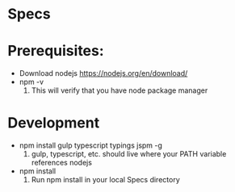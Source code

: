# Specs
# Prerequisites: 
 * Download nodejs https://nodejs.org/en/download/
 * npm -v 
    1. This will verify that you have node package manager
# Development
 * npm install gulp typescript typings jspm -g
    1. gulp, typescript, etc. should live where your PATH variable references nodejs
 * npm install
    1. Run npm install in your local Specs directory